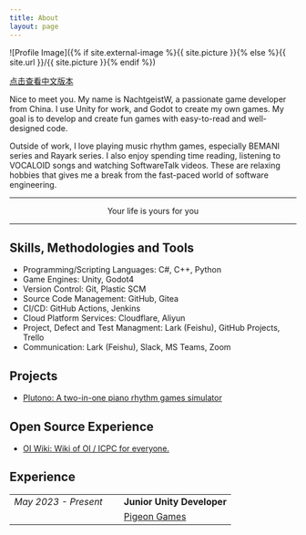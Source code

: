 ```yaml
---
title: About
layout: page
---
```


![Profile Image]({% if site.external-image %}{{ site.picture }}{% else %}{{ site.url }}/{{ site.picture }}{% endif %})

[点击查看中文版本](../about_zh)

Nice to meet you. My name is NachtgeistW, a passionate game developer from China. I use Unity for work, and Godot to create my own games. My goal is to develop and create fun games with easy-to-read and well-designed code.

Outside of work, I love playing music rhythm games, especially BEMANI series and Rayark series. I also enjoy spending time reading, listening to VOCALOID songs and watching SoftwareTalk videos. These are relaxing hobbies that gives me a break from the fast-paced world of software engineering.

---

<p style="text-align:center">Your life is yours for you</p>

---

## Skills, Methodologies and Tools

- Programming/Scripting Languages: C#, C++, Python
- Game Engines: Unity, Godot4
- Version Control: Git, Plastic SCM
- Source Code Management: GitHub, Gitea
- CI/CD: GitHub Actions, Jenkins
- Cloud Platform Services: Cloudflare, Aliyun
- Project, Defect and Test Managment: Lark (Feishu), GitHub Projects, Trello
- Communication: Lark (Feishu), Slack, MS Teams, Zoom

## Projects

- [Plutono: A two-in-one piano rhythm games simulator](https://github.com/NachtgeistW/Plutono)

## Open Source Experience

- [OI Wiki: Wiki of OI / ICPC for everyone.](https://github.com/OI-wiki/OI-wiki)

## Experience

<table> 
	<tr> 
        <td> 
            <i>May 2023 - Present</i> &nbsp;&nbsp;&nbsp;&nbsp;
        </td> 
        <td> 
            <strong>Junior Unity Developer</strong>
        </td> 
    </tr> 
    <tr> 
        <td> 
        </td> 
        <td> 
            <a target="_blank" rel="noopener noreferrer" href="http://pigeongames.cn">Pigeon Games</a>
        </td> 
    </tr> 
</table>
